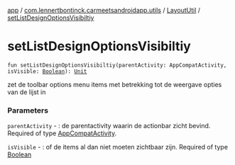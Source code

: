 [app](../../index.md) / [com.lennertbontinck.carmeetsandroidapp.utils](../index.md) / [LayoutUtil](index.md) / [setListDesignOptionsVisibiltiy](./set-list-design-options-visibiltiy.md)

# setListDesignOptionsVisibiltiy

`fun setListDesignOptionsVisibiltiy(parentActivity: AppCompatActivity, isVisible: `[`Boolean`](https://kotlinlang.org/api/latest/jvm/stdlib/kotlin/-boolean/index.html)`): `[`Unit`](https://kotlinlang.org/api/latest/jvm/stdlib/kotlin/-unit/index.html)

zet de toolbar options menu items met betrekking tot de weergave opties van de lijst in

### Parameters

`parentActivity` - : de parentactivity waarin de actionbar zicht bevind. Required of type [AppCompatActivity](#).

`isVisible` - : of de items al dan niet moeten zichtbaar zijn. Required of type [Boolean](https://kotlinlang.org/api/latest/jvm/stdlib/kotlin/-boolean/index.html)